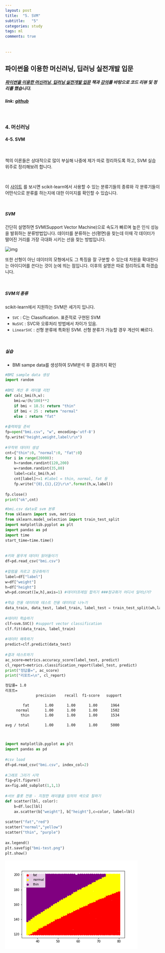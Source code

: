 ```yaml
---
layout: post
title:  "5. SVM"
subtitle:   "5"
categories: study
tags: ml
comments: true


---
```




## 파이썬을 이용한 머신러닝, 딥러닝 실전개발 입문

##### [파이썬을 이용한 머신러닝, 딥러닝 실전개발 입문](http://wikibook.co.kr/python-machine-learning/) 책과 [강의](https://www.youtube.com/playlist?list=PLBXuLgInP-5m_vn9ycXHRl7hlsd1huqmS)를 바탕으로 코드 리뷰 및 정리를 했습니다. 

##### link: [*github*](https://github.com/Yeo0/Machine-Learning/blob/master/4-4.%20%EC%99%B8%EA%B5%AD%EC%96%B4%20%EB%AC%B8%EC%9E%A5%20%ED%8C%90%EB%B3%84.ipynb)

<br/>

### 4. 머신러닝

#### 4-5. SVM

<br/>

책의 이론들은 상대적으로 많이 부실해 나중에 제가 따로 정리하도록 하고, SVM 실습 위주로 정리해보려 합니다.

<br/>

이 [사이트](http://scikit-learn.org/stable/auto_examples/classification/plot_classifier_comparison.html#sphx-glr-auto-examples-classification-plot-classifier-comparison-py) 를 보시면 scikit-learn에서 사용할 수 있는 분류기들의 종류와 각 분류기들이 어떤식으로 분류를 하는지에 대한 이미지를 확인할 수 있습니다.

<br/>

##### SVM

간단히 설명하면 SVM(Support Vector Machine)으로 속도가 빠르며 높은 인식 성능을 발휘하는 분류방법입니다. 데이터를 분류하는 선(평면)을 찾는데 이때 각 데이터가 떨어진 거리를 가장 극대화 시키는 선을 찾는 방법입니다. 

![img](http://i.imgur.com/DrcoGVQ.png)

또한 선형이 아닌 데이터의 모형에서도 그 특징을 잘 구분할 수 있는데 차원을 확대한다는 아이디어를 쓴다는 것이 눈에 띄는 점입니다. 이후의 설명은 따로 정리하도록 하겠습니다.

<br/>

##### SVM의 종류

scikit-learn에서 지원하는 SVM은 세가지 입니다.

- `SVC` : C는 Classification. 표준적로 구현된 SVM
- `NuSVC` : SVC와 오류처리 방법에서 차이가 있음.
- `LinearSVC` : 선형 분류에 특화된 SVM. 선형 분류가 가능할 경우 계산이 빠르다.

<br/>

##### 실습

- BMI sampe data를 생성하여 SVM분석 후 결과까지 확인

```python
#BMI sample data 생성
import random

#BMI 계산 후 레이블 리턴
def calc_bmi(h,w):
    bmi=w/(h/100)**2
    if bmi < 18.5: return "thin"
    if bmi < 25 : return "normal"
    else : return "fat"

#출력파일 준비
fp=open("bmi.csv", "w", encoding='utf-8')
fp.write("height,weight,label\r\n")

#무작위 데이터 생성
cnt={"thin":0, "normal":0, "fat":0}
for i in range(20000):
    h=random.randint(120,200)
    w=random.randint(35,80)
    label=calc_bmi(h,w)
    cnt[label]+=1 #label = thin, normal, fat 등
    fp.write("{0},{1},{2}\r\n".format(h,w,label))
    
fp.close()
print("ok",cnt) 
```

```python
#bmi.csv data로 svm 분류
from sklearn import svm, metrics
from sklearn.model_selection import train_test_split
import matplotlib.pyplot as plt
import pandas as pd
import time
start_time=time.time()


#키와 몸무게 데이터 읽어들이기
df=pd.read_csv("bmi.csv")

#칼럼을 자르고 정규화하기
label=df["label"]
w=df["weight"]
h=df["height"]
wh=pd.concat([w,h],axis=1) #데이터프레임 합치기 ###정규화가 어디서 일어난거?

#학습 전용 데이터와 테스트 전용 데이터로 나누기
data_train, data_test, label_train, label_test = train_test_split(wh,label)

#데이터 학습하기
clf=svm.SVC() #support vector classification
clf.fit(data_train, label_train)

#데이터 예측하기
predict=clf.predict(data_test)

#결과 테스트하기 
ac_score=metrics.accuracy_score(label_test, predict)
cl_report=metrics.classification_report(label_test, predict)
print("정답률=", ac_score)
print("리포트=\n", cl_report)
```

```
정답률= 1.0
리포트=
              precision    recall  f1-score   support

        fat       1.00      1.00      1.00      1964
     normal       1.00      1.00      1.00      1502
       thin       1.00      1.00      1.00      1534

avg / total       1.00      1.00      1.00      5000
```

<br/>

```python
import matplotlib.pyplot as plt
import pandas as pd

#csv load
df=pd.read_csv("bmi.csv", index_col=2)

#그래프 그리기 시작
fig=plt.figure()
ax=fig.add_subplot(1,1,1)

#서브 플롯 전용 - 지정한 레이블을 임의의 색으로 칠하기
def scatter(lbl, color):
    b=df.loc[lbl]
    ax.scatter(b["weight"], b["height"],c=color, label=lbl)
    
scatter("fat","red")
scatter("normal","yellow")
scatter("thin", "purple")

ax.legend()
plt.savefig("bmi-test.png")
plt.show()
```

![img](/assets/img/bmi-test.png)